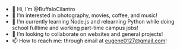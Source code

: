 - 👋 Hi, I’m @BuffaloCilantro
- 👀 I’m interested in photography, movies, coffee, and music!
- 🌱 I’m currently learning Node.js and relearning Python while doing school fulltime and working part-time campus jobs!
- 💞️ I’m looking to collaborate on websites and general projects!
- 📫 How to reach me: through email at eugene0127@gmail.com!

<!---
BuffaloCilantro/BuffaloCilantro is a ✨ special ✨ repository because its `README.md` (this file) appears on your GitHub profile.
You can click the Preview link to take a look at your changes.
--->
